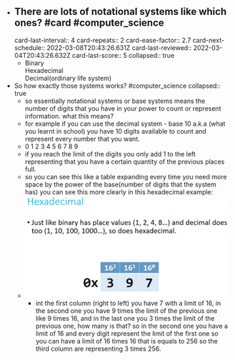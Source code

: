 - ## There are lots of notational systems like which ones? #card #computer_science
  card-last-interval:: 4
  card-repeats:: 2
  card-ease-factor:: 2.7
  card-next-schedule:: 2022-03-08T20:43:26.631Z
  card-last-reviewed:: 2022-03-04T20:43:26.632Z
  card-last-score:: 5
  collapsed:: true
	- Binary  
	  Hexadecimal  
	  Decimal(ordinary life system)
- So how exactly those systems works? #computer_science
  collapsed:: true
	- so essentially notational systems or base systems means the number of digits that you have in your power to count or represent information. what this means?
	- for example if you can use the decimal system - base 10 a.k.a  (what you learnt in school) you have 10 digits available to count and represent every number that you want.
	- 0 1 2 3 4 5 6 7 8 9
	- if you reach the limit of the digits you only add 1 to the left representing that you have a certain quantity of the previous places full.
	- so you can see this like a table expanding every time you need more space by the power of the base(number of digits that the system has) you can see this more clearly in this hexadecimal example:
	- ![image.png](../assets/image_1643134723519_0.png)
		- int the first column (right to left) you have 7 with a limit of 16, in the second one you have 9 times the limit of the previous one like 9 times 16, and in the last one you 3 times the limit of the previous one, how many is that? so in the second one you have a limit of 16 and every digit represent the limit of the first one so you can have a limit of 16 times 16 that is equals to 256 so the third column are representing 3 times 256.